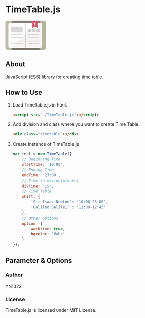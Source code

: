 # TimeTable.js
![NOTE_ICON](img/note.png)
## About
JavaScript (ES6) library for creating time table.

## How to Use
   1. Load TimeTable.js in html.
      ```html
      <script src="./TimeTable.js"></script>
      ```
   1. Add division and class where you want to create Time Table.
      ```html
      <div class="timetable"></div>
      ```
   1. Create Instance of TimeTable.js
      ```js
      var test = new TimeTable({
          // Beginning Time
          startTime: '10:00',
          // Ending Time
          endTime: '23:00',
          // Time to divide(minute)
          divTime: '15',
          // Time Table
          shift: {
              'Sir Isaac Newton': '10:00-23:00',
              'Galileo Galilei' : '11:00-12:45'
          },
          // Other options
          option: {
              worktime: true,
              bgcolor: '#abc'
          }
      });
      ```

## Parameter & Options

### Author
YN1323

### License
TimeTable.js is licensed under MIT License.